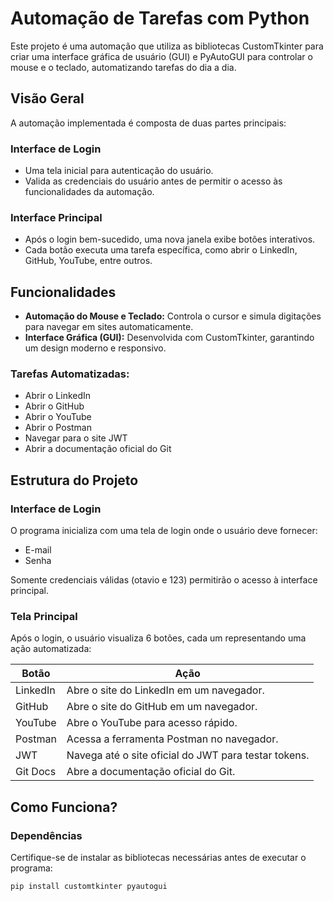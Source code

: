 # Automação de Tarefas com Python

Este projeto é uma automação que utiliza as bibliotecas CustomTkinter para criar uma interface gráfica de usuário (GUI) e PyAutoGUI para controlar o mouse e o teclado, automatizando tarefas do dia a dia.

## Visão Geral

A automação implementada é composta de duas partes principais:

### Interface de Login

- Uma tela inicial para autenticação do usuário.
- Valida as credenciais do usuário antes de permitir o acesso às funcionalidades da automação.

### Interface Principal

- Após o login bem-sucedido, uma nova janela exibe botões interativos.
- Cada botão executa uma tarefa específica, como abrir o LinkedIn, GitHub, YouTube, entre outros.

## Funcionalidades

- **Automação do Mouse e Teclado:** Controla o cursor e simula digitações para navegar em sites automaticamente.
- **Interface Gráfica (GUI):** Desenvolvida com CustomTkinter, garantindo um design moderno e responsivo.

### Tarefas Automatizadas:

- Abrir o LinkedIn
- Abrir o GitHub
- Abrir o YouTube
- Abrir o Postman
- Navegar para o site JWT
- Abrir a documentação oficial do Git

## Estrutura do Projeto

### Interface de Login

O programa inicializa com uma tela de login onde o usuário deve fornecer:

- E-mail
- Senha

Somente credenciais válidas (otavio e 123) permitirão o acesso à interface principal.

### Tela Principal

Após o login, o usuário visualiza 6 botões, cada um representando uma ação automatizada:

| **Botão**    | **Ação**                                            |
|--------------|-----------------------------------------------------|
| LinkedIn     | Abre o site do LinkedIn em um navegador.            |
| GitHub       | Abre o site do GitHub em um navegador.              |
| YouTube      | Abre o YouTube para acesso rápido.                  |
| Postman      | Acessa a ferramenta Postman no navegador.           |
| JWT          | Navega até o site oficial do JWT para testar tokens.|
| Git Docs     | Abre a documentação oficial do Git.                 |

## Como Funciona?

### Dependências

Certifique-se de instalar as bibliotecas necessárias antes de executar o programa:

```bash
pip install customtkinter pyautogui
